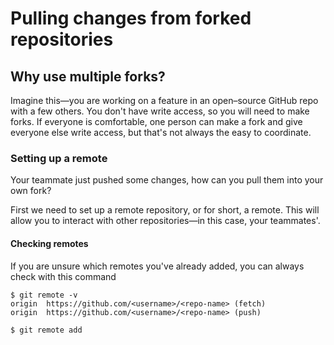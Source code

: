 # Pulling changes from forked repositories

## Why use multiple forks? 
Imagine this—you are working on a feature in an open–source GitHub repo with a few others. You don't have write access, so you will need to make forks. If everyone is comfortable, one person can make a fork and give everyone else write access, but that's not always the easy to coordinate. 

### Setting up a remote
Your teammate just pushed some changes, how can you pull them into your own fork?

First we need to set up a remote repository, or for short, a remote. This will allow you to interact with other repositories—in this case, your teammates'. 

#### Checking remotes
If you are unsure which remotes you've already added, you can always check with this command

```
$ git remote -v
origin	https://github.com/<username>/<repo-name> (fetch)
origin	https://github.com/<username>/<repo-name> (push)
```

```git
$ git remote add 
```